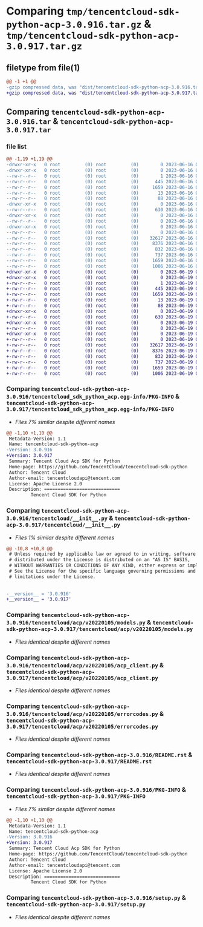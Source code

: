 # Comparing `tmp/tencentcloud-sdk-python-acp-3.0.916.tar.gz` & `tmp/tencentcloud-sdk-python-acp-3.0.917.tar.gz`

## filetype from file(1)

```diff
@@ -1 +1 @@
-gzip compressed data, was "dist/tencentcloud-sdk-python-acp-3.0.916.tar", last modified: Fri Jun 16 00:25:37 2023, max compression
+gzip compressed data, was "dist/tencentcloud-sdk-python-acp-3.0.917.tar", last modified: Mon Jun 19 00:16:29 2023, max compression
```

## Comparing `tencentcloud-sdk-python-acp-3.0.916.tar` & `tencentcloud-sdk-python-acp-3.0.917.tar`

### file list

```diff
@@ -1,19 +1,19 @@
-drwxr-xr-x   0 root         (0) root         (0)        0 2023-06-16 00:25:37.000000 tencentcloud-sdk-python-acp-3.0.916/
-drwxr-xr-x   0 root         (0) root         (0)        0 2023-06-16 00:25:37.000000 tencentcloud-sdk-python-acp-3.0.916/tencentcloud_sdk_python_acp.egg-info/
--rw-r--r--   0 root         (0) root         (0)        1 2023-06-16 00:25:37.000000 tencentcloud-sdk-python-acp-3.0.916/tencentcloud_sdk_python_acp.egg-info/dependency_links.txt
--rw-r--r--   0 root         (0) root         (0)      445 2023-06-16 00:25:37.000000 tencentcloud-sdk-python-acp-3.0.916/tencentcloud_sdk_python_acp.egg-info/SOURCES.txt
--rw-r--r--   0 root         (0) root         (0)     1659 2023-06-16 00:25:37.000000 tencentcloud-sdk-python-acp-3.0.916/tencentcloud_sdk_python_acp.egg-info/PKG-INFO
--rw-r--r--   0 root         (0) root         (0)       13 2023-06-16 00:25:37.000000 tencentcloud-sdk-python-acp-3.0.916/tencentcloud_sdk_python_acp.egg-info/top_level.txt
--rw-r--r--   0 root         (0) root         (0)       88 2023-06-16 00:25:37.000000 tencentcloud-sdk-python-acp-3.0.916/setup.cfg
-drwxr-xr-x   0 root         (0) root         (0)        0 2023-06-16 00:25:37.000000 tencentcloud-sdk-python-acp-3.0.916/tencentcloud/
--rw-r--r--   0 root         (0) root         (0)      630 2023-06-16 00:25:37.000000 tencentcloud-sdk-python-acp-3.0.916/tencentcloud/__init__.py
-drwxr-xr-x   0 root         (0) root         (0)        0 2023-06-16 00:25:37.000000 tencentcloud-sdk-python-acp-3.0.916/tencentcloud/acp/
--rw-r--r--   0 root         (0) root         (0)        0 2023-06-16 00:25:37.000000 tencentcloud-sdk-python-acp-3.0.916/tencentcloud/acp/__init__.py
-drwxr-xr-x   0 root         (0) root         (0)        0 2023-06-16 00:25:37.000000 tencentcloud-sdk-python-acp-3.0.916/tencentcloud/acp/v20220105/
--rw-r--r--   0 root         (0) root         (0)        0 2023-06-16 00:25:37.000000 tencentcloud-sdk-python-acp-3.0.916/tencentcloud/acp/v20220105/__init__.py
--rw-r--r--   0 root         (0) root         (0)    32617 2023-06-16 00:25:37.000000 tencentcloud-sdk-python-acp-3.0.916/tencentcloud/acp/v20220105/models.py
--rw-r--r--   0 root         (0) root         (0)     8376 2023-06-16 00:25:37.000000 tencentcloud-sdk-python-acp-3.0.916/tencentcloud/acp/v20220105/acp_client.py
--rw-r--r--   0 root         (0) root         (0)      832 2023-06-16 00:25:37.000000 tencentcloud-sdk-python-acp-3.0.916/tencentcloud/acp/v20220105/errorcodes.py
--rw-r--r--   0 root         (0) root         (0)      737 2023-06-16 00:25:37.000000 tencentcloud-sdk-python-acp-3.0.916/README.rst
--rw-r--r--   0 root         (0) root         (0)     1659 2023-06-16 00:25:37.000000 tencentcloud-sdk-python-acp-3.0.916/PKG-INFO
--rw-r--r--   0 root         (0) root         (0)     1006 2023-06-16 00:25:37.000000 tencentcloud-sdk-python-acp-3.0.916/setup.py
+drwxr-xr-x   0 root         (0) root         (0)        0 2023-06-19 00:16:29.000000 tencentcloud-sdk-python-acp-3.0.917/
+drwxr-xr-x   0 root         (0) root         (0)        0 2023-06-19 00:16:29.000000 tencentcloud-sdk-python-acp-3.0.917/tencentcloud_sdk_python_acp.egg-info/
+-rw-r--r--   0 root         (0) root         (0)        1 2023-06-19 00:16:28.000000 tencentcloud-sdk-python-acp-3.0.917/tencentcloud_sdk_python_acp.egg-info/dependency_links.txt
+-rw-r--r--   0 root         (0) root         (0)      445 2023-06-19 00:16:28.000000 tencentcloud-sdk-python-acp-3.0.917/tencentcloud_sdk_python_acp.egg-info/SOURCES.txt
+-rw-r--r--   0 root         (0) root         (0)     1659 2023-06-19 00:16:28.000000 tencentcloud-sdk-python-acp-3.0.917/tencentcloud_sdk_python_acp.egg-info/PKG-INFO
+-rw-r--r--   0 root         (0) root         (0)       13 2023-06-19 00:16:28.000000 tencentcloud-sdk-python-acp-3.0.917/tencentcloud_sdk_python_acp.egg-info/top_level.txt
+-rw-r--r--   0 root         (0) root         (0)       88 2023-06-19 00:16:29.000000 tencentcloud-sdk-python-acp-3.0.917/setup.cfg
+drwxr-xr-x   0 root         (0) root         (0)        0 2023-06-19 00:16:29.000000 tencentcloud-sdk-python-acp-3.0.917/tencentcloud/
+-rw-r--r--   0 root         (0) root         (0)      630 2023-06-19 00:16:28.000000 tencentcloud-sdk-python-acp-3.0.917/tencentcloud/__init__.py
+drwxr-xr-x   0 root         (0) root         (0)        0 2023-06-19 00:16:29.000000 tencentcloud-sdk-python-acp-3.0.917/tencentcloud/acp/
+-rw-r--r--   0 root         (0) root         (0)        0 2023-06-19 00:16:28.000000 tencentcloud-sdk-python-acp-3.0.917/tencentcloud/acp/__init__.py
+drwxr-xr-x   0 root         (0) root         (0)        0 2023-06-19 00:16:29.000000 tencentcloud-sdk-python-acp-3.0.917/tencentcloud/acp/v20220105/
+-rw-r--r--   0 root         (0) root         (0)        0 2023-06-19 00:16:28.000000 tencentcloud-sdk-python-acp-3.0.917/tencentcloud/acp/v20220105/__init__.py
+-rw-r--r--   0 root         (0) root         (0)    32617 2023-06-19 00:16:28.000000 tencentcloud-sdk-python-acp-3.0.917/tencentcloud/acp/v20220105/models.py
+-rw-r--r--   0 root         (0) root         (0)     8376 2023-06-19 00:16:28.000000 tencentcloud-sdk-python-acp-3.0.917/tencentcloud/acp/v20220105/acp_client.py
+-rw-r--r--   0 root         (0) root         (0)      832 2023-06-19 00:16:28.000000 tencentcloud-sdk-python-acp-3.0.917/tencentcloud/acp/v20220105/errorcodes.py
+-rw-r--r--   0 root         (0) root         (0)      737 2023-06-19 00:16:28.000000 tencentcloud-sdk-python-acp-3.0.917/README.rst
+-rw-r--r--   0 root         (0) root         (0)     1659 2023-06-19 00:16:29.000000 tencentcloud-sdk-python-acp-3.0.917/PKG-INFO
+-rw-r--r--   0 root         (0) root         (0)     1006 2023-06-19 00:16:28.000000 tencentcloud-sdk-python-acp-3.0.917/setup.py
```

### Comparing `tencentcloud-sdk-python-acp-3.0.916/tencentcloud_sdk_python_acp.egg-info/PKG-INFO` & `tencentcloud-sdk-python-acp-3.0.917/tencentcloud_sdk_python_acp.egg-info/PKG-INFO`

 * *Files 7% similar despite different names*

```diff
@@ -1,10 +1,10 @@
 Metadata-Version: 1.1
 Name: tencentcloud-sdk-python-acp
-Version: 3.0.916
+Version: 3.0.917
 Summary: Tencent Cloud Acp SDK for Python
 Home-page: https://github.com/TencentCloud/tencentcloud-sdk-python
 Author: Tencent Cloud
 Author-email: tencentcloudapi@tencent.com
 License: Apache License 2.0
 Description: ============================
         Tencent Cloud SDK for Python
```

### Comparing `tencentcloud-sdk-python-acp-3.0.916/tencentcloud/__init__.py` & `tencentcloud-sdk-python-acp-3.0.917/tencentcloud/__init__.py`

 * *Files 1% similar despite different names*

```diff
@@ -10,8 +10,8 @@
 # Unless required by applicable law or agreed to in writing, software
 # distributed under the License is distributed on an "AS IS" BASIS,
 # WITHOUT WARRANTIES OR CONDITIONS OF ANY KIND, either express or implied.
 # See the License for the specific language governing permissions and
 # limitations under the License.
 
 
-__version__ = '3.0.916'
+__version__ = '3.0.917'
```

### Comparing `tencentcloud-sdk-python-acp-3.0.916/tencentcloud/acp/v20220105/models.py` & `tencentcloud-sdk-python-acp-3.0.917/tencentcloud/acp/v20220105/models.py`

 * *Files identical despite different names*

### Comparing `tencentcloud-sdk-python-acp-3.0.916/tencentcloud/acp/v20220105/acp_client.py` & `tencentcloud-sdk-python-acp-3.0.917/tencentcloud/acp/v20220105/acp_client.py`

 * *Files identical despite different names*

### Comparing `tencentcloud-sdk-python-acp-3.0.916/tencentcloud/acp/v20220105/errorcodes.py` & `tencentcloud-sdk-python-acp-3.0.917/tencentcloud/acp/v20220105/errorcodes.py`

 * *Files identical despite different names*

### Comparing `tencentcloud-sdk-python-acp-3.0.916/README.rst` & `tencentcloud-sdk-python-acp-3.0.917/README.rst`

 * *Files identical despite different names*

### Comparing `tencentcloud-sdk-python-acp-3.0.916/PKG-INFO` & `tencentcloud-sdk-python-acp-3.0.917/PKG-INFO`

 * *Files 7% similar despite different names*

```diff
@@ -1,10 +1,10 @@
 Metadata-Version: 1.1
 Name: tencentcloud-sdk-python-acp
-Version: 3.0.916
+Version: 3.0.917
 Summary: Tencent Cloud Acp SDK for Python
 Home-page: https://github.com/TencentCloud/tencentcloud-sdk-python
 Author: Tencent Cloud
 Author-email: tencentcloudapi@tencent.com
 License: Apache License 2.0
 Description: ============================
         Tencent Cloud SDK for Python
```

### Comparing `tencentcloud-sdk-python-acp-3.0.916/setup.py` & `tencentcloud-sdk-python-acp-3.0.917/setup.py`

 * *Files identical despite different names*

